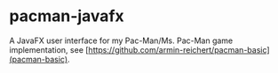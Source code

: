 # pacman-javafx

A JavaFX user interface for my Pac-Man/Ms. Pac-Man game implementation, see [https://github.com/armin-reichert/pacman-basic](pacman-basic).
